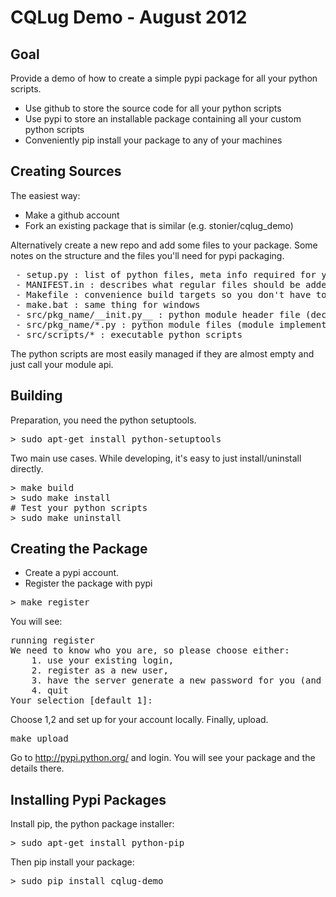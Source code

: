 CQLug Demo - August 2012
========================

## Goal

Provide a demo of how to create a simple pypi package for all your python scripts.

- Use github to store the source code for all your python scripts
- Use pypi to store an installable package containing all your custom python scripts
 - Conveniently pip install your package to any of your machines

## Creating Sources

The easiest way:

- Make a github account
- Fork an existing package that is similar (e.g. stonier/cqlug_demo)

Alternatively create a new repo and add some files to your package.
Some notes on the structure and the files you'll need for pypi packaging.

<pre>
 - setup.py : list of python files, meta info required for your pypi package
 - MANIFEST.in : describes what regular files should be added (e.g. docs)
 - Makefile : convenience build targets so you don't have to remember them
 - make.bat : same thing for windows
 - src/pkg_name/__init.py__ : python module header file (declares api)
 - src/pkg_name/*.py : python module files (module implementation)
 - src/scripts/* : executable python scripts
</pre>

The python scripts are most easily managed if they are almost empty and just
call your module api.

## Building

Preparation, you need the python setuptools.

<pre>
> sudo apt-get install python-setuptools
</pre>

Two main use cases. While developing, it's easy to just install/uninstall directly.

<pre>
> make build
> sudo make install
# Test your python scripts
> sudo make uninstall
</pre>

## Creating the Package

- Create a pypi account.
- Register the package with pypi

<pre>
> make register
</pre>

You will see:

<pre>
running register
We need to know who you are, so please choose either:
    1. use your existing login,
    2. register as a new user,
    3. have the server generate a new password for you (and email it to you), or
    4. quit
Your selection [default 1]:
</pre>

Choose 1,2 and set up for your account locally. Finally, upload.

<pre>
make upload
</pre>

Go to http://pypi.python.org/ and login. You will see your package and the details there.

## Installing Pypi Packages

Install pip, the python package installer:

<pre>
> sudo apt-get install python-pip
</pre>

Then pip install your package:

<pre>
> sudo pip install cqlug-demo
</pre>
